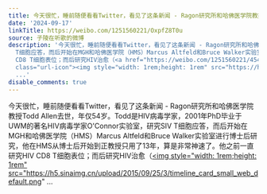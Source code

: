 ```yaml
---
title: 今天很忙，睡前随便看看Twitter，看见了这条新闻 - Ragon研究所和哈佛医学院教授Todd Allen去世，年仅54岁。Todd是HIV病毒学家，2001年PhD毕业于UWM的著名HIV病...
date: '2024-09-17'
linkTitle: https://weibo.com/1251560221/OxpfZ8T0u
source: 子陵在听歌的微博
description: '今天很忙，睡前随便看看Twitter，看见了这条新闻 - Ragon研究所和哈佛医学院教授Todd Allen去世，年仅54岁。Todd是HIV病毒学家，2001年PhD毕业于UWM的著名HIV病毒学家O''Connor实验室，研究SIV
  T细胞应答，而后开始在MGH和哈佛医学院（HMS）Marcus Altfeld和Bruce Walker实验室进行博士后研究，他在HMS从博士后开始到正教授只用了13年，算是非常神速了。他之前一直研究HIV
  CD8 T细胞表位；而后研究HIV治愈（<a href="https://weibo.com/1251560221/4544284689172010" data-hide=""><span
  class="url-icon"><img style="width: 1rem;height: 1rem" src="https://h5.sinaimg.cn/upload/2015/09/25/3/timeline_card_small_web_default.png"
  ...'
disable_comments: true
---
```

今天很忙，睡前随便看看Twitter，看见了这条新闻 - Ragon研究所和哈佛医学院教授Todd Allen去世，年仅54岁。Todd是HIV病毒学家，2001年PhD毕业于UWM的著名HIV病毒学家O'Connor实验室，研究SIV T细胞应答，而后开始在MGH和哈佛医学院（HMS）Marcus Altfeld和Bruce Walker实验室进行博士后研究，他在HMS从博士后开始到正教授只用了13年，算是非常神速了。他之前一直研究HIV CD8 T细胞表位；而后研究HIV治愈（<a href="https://weibo.com/1251560221/4544284689172010" data-hide=""><span class="url-icon"><img style="width: 1rem;height: 1rem" src="https://h5.sinaimg.cn/upload/2015/09/25/3/timeline_card_small_web_default.png" ...